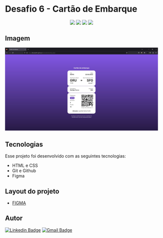 # Desafio 6 - Cartão de Embarque

<p align="center">
  <img src="https://img.shields.io/github/last-commit/jfmacedo91/boracodar/main?color=%238257E5" />
  <img src="https://img.shields.io/github/languages/count/jfmacedo91/boracodar?color=%238257E5" />
  <img src="https://img.shields.io/github/languages/top/jfmacedo91/boracodar?color=%238257E5" />
  <img src="https://img.shields.io/github/languages/code-size/jfmacedo91/boracodar?color=%238257E5" />
</p>

## Imagem

![image](./.github/screenshot.jpg)

## Tecnologias

Esse projeto foi desenvolvido com as seguintes tecnologias:

- HTML e CSS
- Git e Github
- Figma

## Layout do projeto

 - [FIGMA](https://www.figma.com/community/file/1205146101173113980)

## Autor

[![Linkedin Badge](https://img.shields.io/badge/-Jean%20Fernandes%20de%20Macedo-0077B5?&logo=Linkedin&link=https://www.linkedin.com/in/jean-fernandes-de-macedo-b843a3194/)](https://www.linkedin.com/in/jfmacedo91/)
[![Gmail Badge](https://img.shields.io/badge/-jfmacedo91@gmail.com-c14438?&logo=Gmail&logoColor=white&link=mailto:jfmacedo91@gmail.com)](mailto:jfmacedo91@gmail.com)